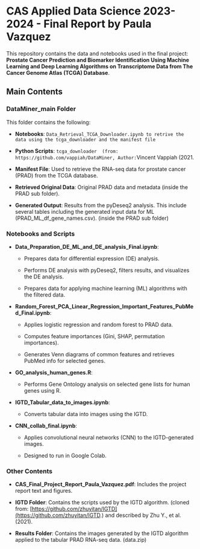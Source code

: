 # CAS Applied Data Science 2023-2024 - Final Report by Paula Vazquez

This repository contains the data and notebooks used in the final project: **Prostate Cancer Prediction and Biomarker Identification Using Machine Learning and Deep Learning Algorithms on Transcriptome Data from The Cancer Genome Atlas (TCGA) Database**.

## Main Contents

### DataMiner_main Folder

This folder contains the following:

-   **Notebooks**: `Data_Retrieval_TCGA_Downloader.ipynb to retrive the data using the tcga_downloader and the manifest file`

-   **Python Scripts**: `tcga_downloader  (from: https://github.com/vappiah/DataMiner, Author:`Vincent Vappiah (2021.

-   **Manifest File**: Used to retrieve the RNA-seq data for prostate cancer (PRAD) from the TCGA database.

-   **Retrieved Original Data**: Original PRAD data and metadata (inside the PRAD sub folder).

-   **Generated Output**: Results from the pyDeseq2 analysis. This include several tables including the generated input data for ML (PRAD_ML_df_gene_names.csv). (inside the PRAD sub folder)

### Notebooks and Scripts

-   **Data_Preparation_DE_ML_and_DE_analysis_Final.ipynb**:

    -   Prepares data for differential expression (DE) analysis.

    -   Performs DE analysis with pyDeseq2, filters results, and visualizes the DE analysis.

    -   Prepares data for applying machine learning (ML) algorithms with the filtered data.

-   **Random_Forest_PCA_Linear_Regression_Important_Features_PubMed_Final.ipynb**:

    -   Applies logistic regression and random forest to PRAD data.

    -   Computes feature importances (Gini, SHAP, permutation importances).

    -   Generates Venn diagrams of common features and retrieves PubMed info for selected genes.

-   **GO_analysis_human_genes.R**:

    -   Performs Gene Ontology analysis on selected gene lists for human genes using R.

-   **IGTD_Tabular_data_to_images.ipynb**:

    -   Converts tabular data into images using the IGTD.

-   **CNN_collab_final.ipynb**:

    -   Applies convolutional neural networks (CNN) to the IGTD-generated images.

    -   Designed to run in Google Colab.

### Other Contents

-   **CAS_Final_Project_Report_Paula_Vazquez.pdf**: Includes the project report text and figures.

-   **IGTD Folder**: Contains the scripts used by the IGTD algorithm. (cloned from: [https://github.com/zhuyitan/IGTD](https://github.com/zhuyitan/IGTD.) and described by Zhu Y., et al. (2021).

-   **Results Folder**: Contains the images generated by the IGTD algorithm applied to the tabular PRAD RNA-seq data. (data.zip)
